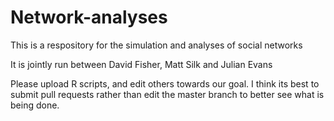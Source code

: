 # Network-analyses


This is a respository for the simulation and analyses of social networks

It is jointly run between David Fisher, Matt Silk and Julian Evans

Please upload R scripts, and edit others towards our goal. I think its best to submit pull requests rather than edit the master branch to better see what is being done.
